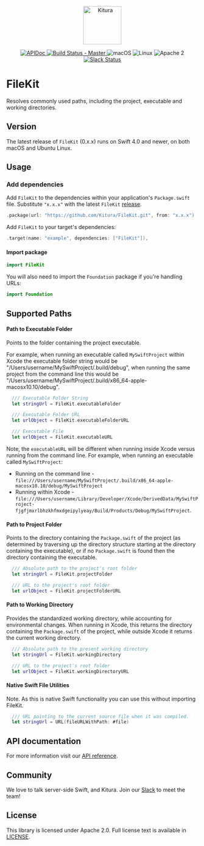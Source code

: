 <p align="center">
    <a href="http://kitura.io/">
        <img src="https://raw.githubusercontent.com/Kitura/Kitura/master/Sources/Kitura/resources/kitura-bird.svg?sanitize=true" height="100" alt="Kitura">
    </a>
</p>

<p align="center">
    <a href="https://kitura.github.io/FileKit/index.html">
    <img src="https://img.shields.io/badge/apidoc-FileKit-1FBCE4.svg?style=flat" alt="APIDoc">
    </a>
    <a href="https://travis-ci.org/Kitura/FileKit">
    <img src="https://travis-ci.org/Kitura/FileKit.svg?branch=master" alt="Build Status - Master">
    </a>
    <img src="https://img.shields.io/badge/os-macOS-green.svg?style=flat" alt="macOS">
    <img src="https://img.shields.io/badge/os-linux-green.svg?style=flat" alt="Linux">
    <img src="https://img.shields.io/badge/license-Apache2-blue.svg?style=flat" alt="Apache 2">
    <a href="http://swift-at-ibm-slack.mybluemix.net/">
    <img src="http://swift-at-ibm-slack.mybluemix.net/badge.svg" alt="Slack Status">
    </a>
</p>

# FileKit

Resolves commonly used paths, including the project, executable and working directories.

## Version
The latest release of `FileKit` (0.x.x) runs on Swift 4.0 and newer, on both macOS and Ubuntu Linux.

## Usage

### Add dependencies

Add `FileKit` to the dependencies within your application's `Package.swift` file. Substitute `"x.x.x"` with the latest `FileKit` [release](https://github.com/Kitura/FileKit/releases).

```swift
.package(url: "https://github.com/Kitura/FileKit.git", from: "x.x.x")
```
Add `FileKit` to your target's dependencies:

```Swift
.target(name: "example", dependencies: ["FileKit"]),
```

#### Import package

```swift
import FileKit
```

You will also need to import the `Foundation` package if you're handling URLs:

```swift
import Foundation
```

## Supported Paths

#### Path to Executable Folder

Points to the folder containing the project executable.

For example, when running an executable called `MySwiftProject` within Xcode the executable folder string would be "/Users/username/MySwiftProject/.build/debug", when running the same project from the command line this would be "/Users/username/MySwiftProject/.build/x86_64-apple-macosx10.10/debug".

```swift
  /// Executable Folder String
  let stringUrl = FileKit.executableFolder

  /// Executable Folder URL
  let urlObject = FileKit.executableFolderURL

  /// Executable File
  let urlObject = FileKit.executableURL
```

Note, the `executableURL` will be different when running inside Xcode versus running from the command line.
For example, when running an executable called `MySwiftProject`:
- Running on the command line - `file:///Users/username/MySwiftProject/.build/x86_64-apple-macosx10.10/debug/MySwiftProject`
- Running within Xcode - `file:///Users/username/Library/Developer/Xcode/DerivedData/MySwiftProject-fjgfjmxrlbhzkhfmxdgeipylyeay/Build/Products/Debug/MySwiftProject`.

#### Path to Project Folder

Points to the directory containing the `Package.swift` of the project (as determined by traversing up the directory structure starting at the directory containing the executable), or if no `Package.swift` is found then the directory containing the executable.

```swift
  /// Absolute path to the project's root folder
  let stringUrl = FileKit.projectFolder

  /// URL to the project's root folder
  let urlObject = FileKit.projectFolderURL
```

#### Path to Working Directory

Provides the standardized working directory, while accounting for environmental changes. When running in Xcode, this returns the directory containing the `Package.swift` of the project, while outside Xcode it returns the current working directory.

```swift
  /// Absolute path to the present working directory
  let stringUrl = FileKit.workingDirectory

  /// URL to the project's root folder
  let urlObject = FileKit.workingDirectoryURL
```

#### Native Swift File Utilities

Note. As this is native Swift functionality you can use this without importing FileKit.

```swift
  /// URL pointing to the current source file when it was compiled.
  let stringUrl = URL(fileURLWithPath: #file)
```

## API documentation

For more information visit our [API reference](http://kitura.github.io/FileKit/).

## Community

We love to talk server-side Swift, and Kitura. Join our [Slack](http://swift-at-ibm-slack.mybluemix.net/) to meet the team!

## License

This library is licensed under Apache 2.0. Full license text is available in [LICENSE](https://github.com/Kitura/FileKit/blob/master/LICENSE).
